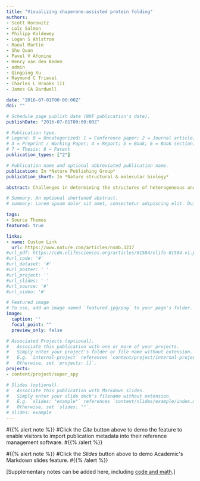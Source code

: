 ```yaml
---
title: "Visualizing chaperone-assisted protein folding"
authors:
- Scott Horowitz
- Loïc Salmon
- Philipp Koldewey
- Logan S Ahlstrom
- Raoul Martin
- Shu Quan
- Pavel V Afonine
- Henry van den Bedem
- admin
- Qingping Xu
- Raymond C Trievel
- Charles L Brooks III
- James CA Bardwell

date: "2016-07-01T00:00:00Z"
doi: ""

# Schedule page publish date (NOT publication's date).
publishDate: "2016-07-01T00:00:00Z"

# Publication type.
# Legend: 0 = Uncategorized; 1 = Conference paper; 2 = Journal article;
# 3 = Preprint / Working Paper; 4 = Report; 5 = Book; 6 = Book section;
# 7 = Thesis; 8 = Patent
publication_types: ["2"]

# Publication name and optional abbreviated publication name.
publication: In *Nature Publishing Group*
publication_short: In *Nature structural & molecular biology*

abstract: Challenges in determining the structures of heterogeneous and dynamic protein complexes have greatly hampered past efforts to obtain a mechanistic understanding of many important biological processes. One such process is chaperone-assisted protein folding. Obtaining structural ensembles of chaperone–substrate complexes would ultimately reveal how chaperones help proteins fold into their native state. To address this problem, we devised a new structural biology approach based on X-ray crystallography, termed residual electron and anomalous density (READ). READ enabled us to visualize even sparsely populated conformations of the substrate protein immunity protein 7 (Im7) in complex with the Escherichia coli chaperone Spy, and to capture a series of snapshots depicting the various folding states of Im7 bound to Spy. The ensemble shows that Spy-associated Im7 samples conformations ranging from unfolded to partially folded to native-like states and reveals how a substrate can explore its folding landscape while being bound to a chaperone.

# Summary. An optional shortened abstract.
# summary: Lorem ipsum dolor sit amet, consectetur adipiscing elit. Duis posuere tellus ac # convallis placerat. Proin tincidunt magna sed ex sollicitudin condimentum.

tags:
- Source Themes
featured: true

links:
- name: Custom Link
  url: https://www.nature.com/articles/nsmb.3237
#url_pdf: https://cdn.elifesciences.org/articles/01584/elife-01584-v1.pdf
#url_code: '#'
#url_dataset: '#'
#url_poster: ' '
#url_project: ''
#url_slides: ' '
#url_source: '#'
#url_video: '#'

# Featured image
# To use, add an image named `featured.jpg/png` to your page's folder. 
image:
  caption: ''
  focal_point: ""
  preview_only: false

# Associated Projects (optional).
#   Associate this publication with one or more of your projects.
#   Simply enter your project's folder or file name without extension.
#   E.g. `internal-project` references `content/project/internal-project/index.md`.
#   Otherwise, set `projects: []`.
projects:
- content/project/super_spy

# Slides (optional).
#   Associate this publication with Markdown slides.
#   Simply enter your slide deck's filename without extension.
#   E.g. `slides: "example"` references `content/slides/example/index.md`.
#   Otherwise, set `slides: ""`.
# slides: example
---
```


#{{% alert note %}}
#Click the *Cite* button above to demo the feature to enable visitors to import publication metadata into their reference management software.
#{{% /alert %}}

#{{% alert note %}}
#Click the *Slides* button above to demo Academic's Markdown slides feature.
#{{% /alert %}}

[Supplementary notes can be added here, including [code and math](https://sourcethemes.com/academic/docs/writing-markdown-latex/).]

